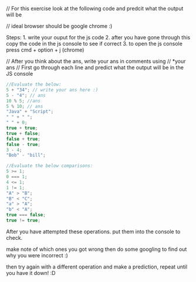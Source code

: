 // For this exercise look at the following code and predcit what the output will be

// ideal browser should be google chrome :)

Steps: 1. write your ouput for the js code 2. after you have gone through this copy the code in the js console to see if correct 3. to open the js console press cmd + option + j (chrome)

// After you think about the ans, write your ans in comments using // \*your ans
// First go through each line and predict what the output will be in the JS console

```js
//Evaluate the below:
5 + "34"; // write your ans here :)
5 - "4"; // ans
10 % 5; //ans
5 % 10; // ans
"Java" + "Script";
" " + " ";
" " + 0;
true + true;
true + false;
false + true;
false - true;
3 - 4;
"Bob" - "bill";

//Evaluate the below comparisons:
5 >= 1;
0 === 1;
4 <= 1;
1 != 1;
"A" > "B";
"B" < "C";
"a" > "A";
"b" < "A";
true === false;
true != true;
```

After you have attempted these operations. put them into the console to check.

make note of which ones you got wrong then do some googling to find out why you were incorrect :)

then try again with a different operation and make a prediction, repeat until you have it down! :D
